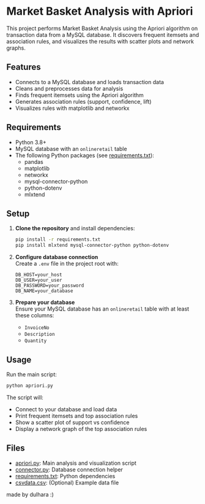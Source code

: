 # Market Basket Analysis with Apriori

This project performs Market Basket Analysis using the Apriori algorithm on transaction data from a MySQL database. It discovers frequent itemsets and association rules, and visualizes the results with scatter plots and network graphs.

## Features

- Connects to a MySQL database and loads transaction data
- Cleans and preprocesses data for analysis
- Finds frequent itemsets using the Apriori algorithm
- Generates association rules (support, confidence, lift)
- Visualizes rules with matplotlib and networkx

## Requirements

- Python 3.8+
- MySQL database with an `onlineretail` table
- The following Python packages (see [requirements.txt](requirements.txt)):
  - pandas
  - matplotlib
  - networkx
  - mysql-connector-python
  - python-dotenv
  - mlxtend

## Setup

1. **Clone the repository** and install dependencies:
    ```sh
    pip install -r requirements.txt
    pip install mlxtend mysql-connector-python python-dotenv
    ```

2. **Configure database connection**  
   Create a `.env` file in the project root with:
    ```
    DB_HOST=your_host
    DB_USER=your_user
    DB_PASSWORD=your_password
    DB_NAME=your_database
    ```

3. **Prepare your database**  
   Ensure your MySQL database has an `onlineretail` table with at least these columns:
   - `InvoiceNo`
   - `Description`
   - `Quantity`

## Usage

Run the main script:
```sh
python apriori.py
```

The script will:
- Connect to your database and load data
- Print frequent itemsets and top association rules
- Show a scatter plot of support vs confidence
- Display a network graph of the top association rules

## Files

- [apriori.py](apriori.py): Main analysis and visualization script
- [connector.py](connector.py): Database connection helper
- [requirements.txt](requirements.txt): Python dependencies
- [csvdata.csv](csvdata.csv): (Optional) Example data file

made by dulhara :)
